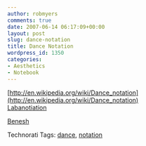 ```yaml
---
author: robmyers
comments: true
date: 2007-06-14 06:17:09+00:00
layout: post
slug: dance-notation
title: Dance Notation
wordpress_id: 1350
categories:
- Aesthetics
- Notebook
---
```


[http://en.wikipedia.org/wiki/Dance_notation](http://en.wikipedia.org/wiki/Dance_notation)  
[Labanotiation](http://dancenotation.org/DNB/)  
  
[Benesh](http://www.benesh.org/GiselleAct1.htm)  


Technorati Tags: [dance](http://www.technorati.com/tag/dance), [notation](http://www.technorati.com/tag/notation)

  


